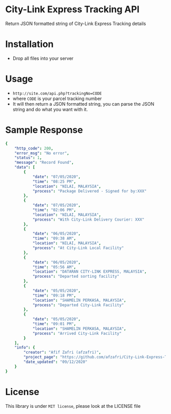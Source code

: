 # City-Link Express Tracking API
Return JSON formatted string of City-Link Express Tracking details

# Installation
- Drop all files into your server

# Usage
- ```http://site.com/api.php?trackingNo=CODE```
- where ```CODE``` is your parcel tracking number
- It will then return a JSON formatted string, you can parse the JSON string and do what you want with it.

# Sample Response
```yaml
{
    "http_code": 200,
    "error_msg": "No error",
    "status": 1,
    "message": "Record Found",
    "data": [
        {
            "date": "07/05/2020",
            "time": "08:25 PM",
            "location": "NILAI, MALAYSIA",
            "process": "Package Delivered - Signed for by:XXX"
        },
        {
            "date": "07/05/2020",
            "time": "02:06 PM",
            "location": "NILAI, MALAYSIA",
            "process": "With City-Link Delivery Courier: XXX"
        },
        {
            "date": "06/05/2020",
            "time": "09:38 AM",
            "location": "NILAI, MALAYSIA",
            "process": "At City-Link Local Facility"
        },
        {
            "date": "06/05/2020",
            "time": "05:56 AM",
            "location": "DATARAN CITY-LINK EXPRESS, MALAYSIA",
            "process": "Departed sorting facility"
        },
        {
            "date": "05/05/2020",
            "time": "09:18 PM",
            "location": "SHAMELIN PERKASA, MALAYSIA",
            "process": "Departed City-Link Facility"
        },
        {
            "date": "05/05/2020",
            "time": "09:01 PM",
            "location": "SHAMELIN PERKASA, MALAYSIA",
            "process": "Arrived City-Link Facility"
        }
    ],
    "info": {
        "creator": "Afif Zafri (afzafri)",
        "project_page": "https://github.com/afzafri/City-Link-Express-Tracking-API",
        "date_updated": "09/12/2020"
    }
}
```

# License
This library is under ```MIT license```, please look at the LICENSE file
